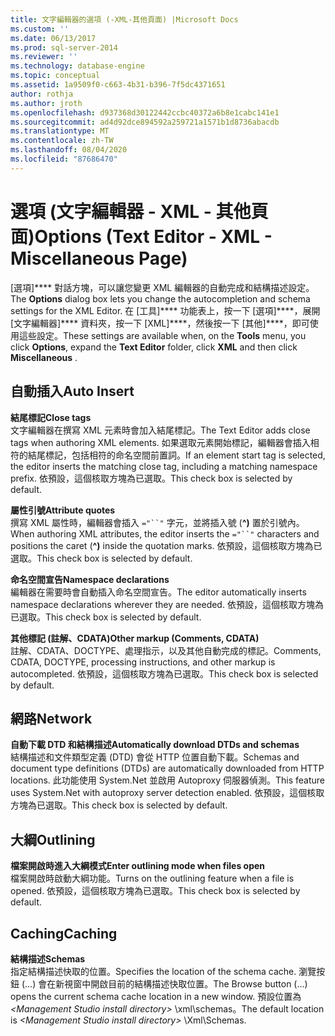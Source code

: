 ```yaml
---
title: 文字編輯器的選項 (-XML-其他頁面) |Microsoft Docs
ms.custom: ''
ms.date: 06/13/2017
ms.prod: sql-server-2014
ms.reviewer: ''
ms.technology: database-engine
ms.topic: conceptual
ms.assetid: 1a9509f0-c663-4b31-b396-7f5dc4371651
author: rothja
ms.author: jroth
ms.openlocfilehash: d937368d30122442ccbc40372a6b8e1cabc141e1
ms.sourcegitcommit: ad4d92dce894592a259721a1571b1d8736abacdb
ms.translationtype: MT
ms.contentlocale: zh-TW
ms.lasthandoff: 08/04/2020
ms.locfileid: "87686470"
---
```

# <a name="options-text-editor---xml---miscellaneous-page"></a><span data-ttu-id="fadae-102">選項 (文字編輯器 - XML - 其他頁面)</span><span class="sxs-lookup"><span data-stu-id="fadae-102">Options (Text Editor - XML - Miscellaneous Page)</span></span>

<span data-ttu-id="fadae-103">[選項]\*\*\*\* 對話方塊，可以讓您變更 XML 編輯器的自動完成和結構描述設定。</span><span class="sxs-lookup"><span data-stu-id="fadae-103">The **Options** dialog box lets you change the autocompletion and schema settings for the XML Editor.</span></span> <span data-ttu-id="fadae-104">在 [工具]\*\*\*\* 功能表上，按一下 [選項]\*\*\*\*，展開 [文字編輯器]\*\*\*\* 資料夾，按一下 [XML]\*\*\*\*，然後按一下 [其他]\*\*\*\*，即可使用這些設定。</span><span class="sxs-lookup"><span data-stu-id="fadae-104">These settings are available when, on the **Tools** menu, you click **Options**, expand the **Text Editor** folder, click **XML** and then click **Miscellaneous** .</span></span>  
  
## <a name="auto-insert"></a><span data-ttu-id="fadae-105">自動插入</span><span class="sxs-lookup"><span data-stu-id="fadae-105">Auto Insert</span></span>  
 <span data-ttu-id="fadae-106">**結尾標記**</span><span class="sxs-lookup"><span data-stu-id="fadae-106">**Close tags**</span></span>  
 <span data-ttu-id="fadae-107">文字編輯器在撰寫 XML 元素時會加入結尾標記。</span><span class="sxs-lookup"><span data-stu-id="fadae-107">The Text Editor adds close tags when authoring XML elements.</span></span> <span data-ttu-id="fadae-108">如果選取元素開始標記，編輯器會插入相符的結尾標記，包括相符的命名空間前置詞。</span><span class="sxs-lookup"><span data-stu-id="fadae-108">If an element start tag is selected, the editor inserts the matching close tag, including a matching namespace prefix.</span></span> <span data-ttu-id="fadae-109">依預設，這個核取方塊為已選取。</span><span class="sxs-lookup"><span data-stu-id="fadae-109">This check box is selected by default.</span></span>  
  
 <span data-ttu-id="fadae-110">**屬性引號**</span><span class="sxs-lookup"><span data-stu-id="fadae-110">**Attribute quotes**</span></span>  
 <span data-ttu-id="fadae-111">撰寫 XML 屬性時，編輯器會插入 `="``"` 字元，並將插入號 (**^)** 置於引號內。</span><span class="sxs-lookup"><span data-stu-id="fadae-111">When authoring XML attributes, the editor inserts the `="``"` characters and positions the caret (**^)** inside the quotation marks.</span></span> <span data-ttu-id="fadae-112">依預設，這個核取方塊為已選取。</span><span class="sxs-lookup"><span data-stu-id="fadae-112">This check box is selected by default.</span></span>  
  
 <span data-ttu-id="fadae-113">**命名空間宣告**</span><span class="sxs-lookup"><span data-stu-id="fadae-113">**Namespace declarations**</span></span>  
 <span data-ttu-id="fadae-114">編輯器在需要時會自動插入命名空間宣告。</span><span class="sxs-lookup"><span data-stu-id="fadae-114">The editor automatically inserts namespace declarations wherever they are needed.</span></span> <span data-ttu-id="fadae-115">依預設，這個核取方塊為已選取。</span><span class="sxs-lookup"><span data-stu-id="fadae-115">This check box is selected by default.</span></span>  
  
 <span data-ttu-id="fadae-116">**其他標記 (註解、CDATA)**</span><span class="sxs-lookup"><span data-stu-id="fadae-116">**Other markup (Comments, CDATA)**</span></span>  
 <span data-ttu-id="fadae-117">註解、CDATA、DOCTYPE、處理指示，以及其他自動完成的標記。</span><span class="sxs-lookup"><span data-stu-id="fadae-117">Comments, CDATA, DOCTYPE, processing instructions, and other markup is autocompleted.</span></span> <span data-ttu-id="fadae-118">依預設，這個核取方塊為已選取。</span><span class="sxs-lookup"><span data-stu-id="fadae-118">This check box is selected by default.</span></span>  
  
## <a name="network"></a><span data-ttu-id="fadae-119">網路</span><span class="sxs-lookup"><span data-stu-id="fadae-119">Network</span></span>  
 <span data-ttu-id="fadae-120">**自動下載 DTD 和結構描述**</span><span class="sxs-lookup"><span data-stu-id="fadae-120">**Automatically download DTDs and schemas**</span></span>  
 <span data-ttu-id="fadae-121">結構描述和文件類型定義 (DTD) 會從 HTTP 位置自動下載。</span><span class="sxs-lookup"><span data-stu-id="fadae-121">Schemas and document type definitions (DTDs) are automatically downloaded from HTTP locations.</span></span> <span data-ttu-id="fadae-122">此功能使用 System.Net 並啟用 Autoproxy 伺服器偵測。</span><span class="sxs-lookup"><span data-stu-id="fadae-122">This feature uses System.Net with autoproxy server detection enabled.</span></span> <span data-ttu-id="fadae-123">依預設，這個核取方塊為已選取。</span><span class="sxs-lookup"><span data-stu-id="fadae-123">This check box is selected by default.</span></span>  
  
## <a name="outlining"></a><span data-ttu-id="fadae-124">大綱</span><span class="sxs-lookup"><span data-stu-id="fadae-124">Outlining</span></span>  
 <span data-ttu-id="fadae-125">**檔案開啟時進入大綱模式**</span><span class="sxs-lookup"><span data-stu-id="fadae-125">**Enter outlining mode when files open**</span></span>  
 <span data-ttu-id="fadae-126">檔案開啟時啟動大綱功能。</span><span class="sxs-lookup"><span data-stu-id="fadae-126">Turns on the outlining feature when a file is opened.</span></span> <span data-ttu-id="fadae-127">依預設，這個核取方塊為已選取。</span><span class="sxs-lookup"><span data-stu-id="fadae-127">This check box is selected by default.</span></span>  
  
## <a name="caching"></a><span data-ttu-id="fadae-128">Caching</span><span class="sxs-lookup"><span data-stu-id="fadae-128">Caching</span></span>  
 <span data-ttu-id="fadae-129">**結構描述**</span><span class="sxs-lookup"><span data-stu-id="fadae-129">**Schemas**</span></span>  
 <span data-ttu-id="fadae-130">指定結構描述快取的位置。</span><span class="sxs-lookup"><span data-stu-id="fadae-130">Specifies the location of the schema cache.</span></span> <span data-ttu-id="fadae-131">瀏覽按鈕 (...) 會在新視窗中開啟目前的結構描述快取位置。</span><span class="sxs-lookup"><span data-stu-id="fadae-131">The Browse button (...) opens the current schema cache location in a new window.</span></span> <span data-ttu-id="fadae-132">預設位置為 *\<Management Studio install directory>* \xml\schemas。</span><span class="sxs-lookup"><span data-stu-id="fadae-132">The default location is *\<Management Studio install directory>* \Xml\Schemas.</span></span>  
